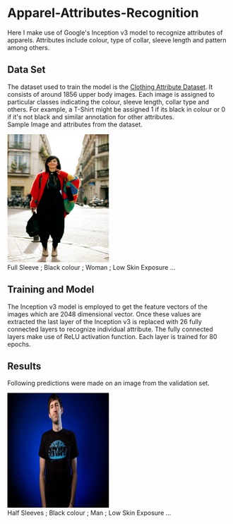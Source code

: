 # Apparel-Attributes-Recognition

Here I make use of Google's Inception v3 model to recognize attributes of apparels. Attributes include colour, type of collar, sleeve length and pattern among others. 

## Data Set

The dataset used to train the model is the [Clothing Attribute Dataset](https://purl.stanford.edu/tb980qz1002). It consists of around 1856 upper body images. Each image is assigned to particular classes indicating the colour, sleeve length, collar type and others. For example, a T-Shirt might be assigned 1 if its black in colour or 0 if it's not black and similar annotation for other attributes. <br/>
Sample Image and attributes from the dataset.
<div>
<img src="https://raw.githubusercontent.com/esha-sg/Apparel-Attributes-Recognition/master/000008.jpg"
width="230"height="290"> <br/>
Full Sleeve ; Black colour ; Woman ; Low Skin Exposure ...
<br/>
</div>

## Training and Model

The Inception v3 model is employed to get the feature vectors of the images which are 2048 dimensional vector. Once these values are extracted the last layer of the Inception v3 is replaced with 26 fully connected layers to recognize individual attribute. The fully connected layers make use of ReLU activation function. Each layer is trained for 80 epochs.

## Results

Following predictions were made on an image from the validation set.<br/>
<div>
<img src="https://raw.githubusercontent.com/esha-sg/Apparel-Attributes-Recognition/master/validation.jpg"
width="230"height="260"> <br/>
Half Sleeves ; Black colour ; Man ; Low Skin Exposure ... 
<br/>
</div>


